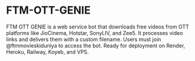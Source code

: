 # FTM-OTT-GENIE
 FTM OTT GENIE is a web service bot that downloads free videos from OTT platforms like JioCinema, Hotstar, SonyLIV, and Zee5. It processes video links and delivers them with a custom filename. Users must join @ftmmovieskiduniya to access the bot. Ready for deployment on Render, Heroku, Railway, Koyeb, and VPS.
